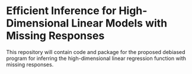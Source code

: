 # Efficient Inference for High-Dimensional Linear Models with Missing Responses

This repository will contain code and package for the proposed debiased program for inferring the high-dimensional linear regression function with missing responses. 
